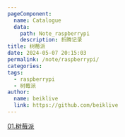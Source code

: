 ```yaml
---
pageComponent:
  name: Catalogue
  data:
    path: Note_raspberrypi
    description: 折腾记录
title: 树莓派
date: 2024-05-07 20:15:03
permalink: /note/raspberrypi/
categories: 
tags:
  - raspberrypi
  - 树莓派
author:
  name: beiklive
  link: https://github.com/beiklive
---
```

[01.树莓派](../../Note_raspberrypi/01.树莓派.md)